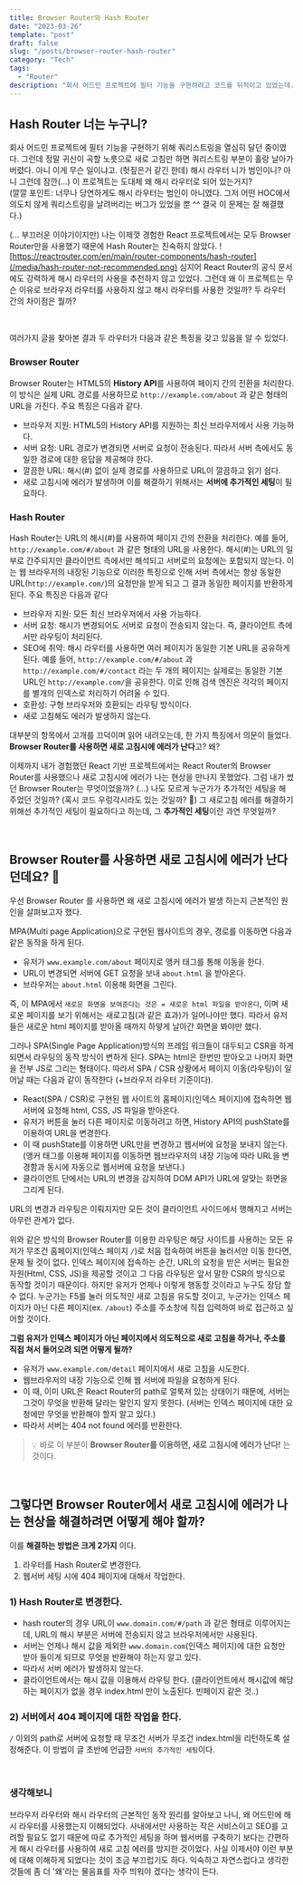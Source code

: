 ```yaml
---
title: Browser Router와 Hash Router
date: "2023-03-26"
template: "post"
draft: false
slug: "/posts/browser-router-hash-router"
category: "Tech"
tags:
  - "Router"
description: "회사 어드민 프로젝트에 필터 기능을 구현하려고 코드를 뒤적이고 있었는데... 그런데 잠깐, 이 프로젝트는 왜 해시 라우터로 되어 있는거지?"
---
```


## Hash Router 너는 누구니?

회사 어드민 프로젝트에 필터 기능을 구현하기 위해 쿼리스트링을 열심히 달던 중이였다. 그런데 정말 귀신이 곡할 노릇으로 새로 고침만 하면 쿼리스트링 부분이 홀랑 날아가버렸다. 아니 이게 무슨 일이냐고. (헛짚은거 같긴 한데) 해시 라우터 니가 범인이니? 아니 그런데 잠깐(...) 이 프로젝트는 도대체 왜 해시 라우터로 되어 있는거지? <br />
(깔깔 포인트: 너무나 당연하게도 해시 라우터는 범인이 아니였다. 그저 어떤 HOC에서 의도치 않게 쿼리스트링을 날려버리는 버그가 있었을 뿐 ^^ 결국 이 문제는 잘 해결했다.)

(… 부끄러운 이야기이지만) 나는 이제껏 경험한 React 프로젝트에서는 모두 Browser Router만을 사용했기 때문에 Hash Router는 친숙하지 않았다.
![https://reactrouter.com/en/main/router-components/hash-router](/media/hash-router-not-recommended.png)
 심지어 React Router의 공식 문서에도 강력하게 해시 라우터의 사용을 추천하지 않고 있었다. 그런데 왜 이 프로젝트는 무슨 이유로 브라우저 라우터를 사용하지 않고 해시 라우터를 사용한 것일까? 두 라우터 간의 차이점은 뭘까?

<br />

여러가지 글을 찾아본 결과 두 라우터가 다음과 같은 특징을 갖고 있음을 알 수 있었다. 
### Browser Router
Browser Router는 HTML5의 **History API**를 사용하여 페이지 간의 전환을 처리한다. 이 방식은 실제 URL 경로를 사용하므로 `http://example.com/about` 과 같은 형태의 URL을 가진다. 주요 특징은 다음과 같다.
* 브라우저 지원: HTML5의 History API를 지원하는 최신 브라우저에서 사용 가능하다.
* 서버 요청: URL 경로가 변경되면 서버로 요청이 전송된다. 따라서 서버 측에서도 동일한 경로에 대한 응답을 제공해야 한다.
* 깔끔한 URL: 해시(#) 없이 실제 경로를 사용하므로 URL이 깔끔하고 읽기 쉽다.
* 새로 고침시에 에러가 발생하며 이를 해결하기 위해서는 **서버에 추가적인 세팅**이 필요하다. 

### Hash Router
Hash Router는 URL의 해시(#)를 사용하여 페이지 간의 전환을 처리한다. 예를 들어, `http://example.com/#/about` 과 같은 형태의 URL을 사용한다. 해시(#)는 URL의 일부로 간주되지만 클라이언트 측에서만 해석되고 서버로의 요청에는 포함되지 않는다. 이는 웹 브라우저의 내장된 기능으로 이러한 특징으로 인해 서버 측에서는 항상 동일한 URL(`http://example.com/`)의 요청만을 받게 되고 그 결과 동일한 페이지를 반환하게 된다. 주요 특징은 다음과 같다
* 브라우저 지원: 모든 최신 브라우저에서 사용 가능하다.
* 서버 요청: 해시가 변경되어도 서버로 요청이 전송되지 않는다. 즉, 클라이언트 측에서만 라우팅이 처리된다.
* SEO에 취약: 해시 라우터를 사용하면 여러 페이지가 동일한 기본 URL을 공유하게 된다. 예를 들어, `http://example.com/#/about` 과 `http://example.com/#/contact` 라는 두 개의 페이지는 실제로는 동일한 기본 URL인 `http://example.com/`을 공유한다. 이로 인해 검색 엔진은 각각의 페이지를 별개의 인덱스로 처리하기 어려울 수 있다.
* 호환성: 구형 브라우저와 호환되는 라우팅 방식이다.
* 새로 고침해도 에러가 발생하지 않는다. 


대부분의 항목에서 고개를 끄덕이며 읽어 내려오는데, 한 가지 특징에서 의문이 들었다. **Browser Router를 사용하면 새로 고침시에 에러가 난다**고? 왜?

이제까지 내가 경험했던 React 기반 프로젝트에서는 React Router의 Browser Router를 사용했으나 새로 고침시에 에러가 나는 현상을 만나지 못했었다. 그럼 내가 썼던 Browser Router는 무엇이었을까? (…) 나도 모르게 누군가가 추가적인 세팅을 해 주었던 것일까? (혹시 코드 우렁각시라도 있는 것일까? 🥺) 그 새로고침 에러를 해결하기 위해선 추가적인 세팅이 필요하다고 하는데, 그 **추가적인 세팅**이란 과연 무엇일까?

<br />

## Browser Router를 사용하면 새로 고침시에 에러가 난다던데요? 🤔
우선 Browser Router 를 사용하면 왜 새로 고침시에 에러가 발생 하는지 근본적인 원인을 살펴보고자 했다.

MPA(Multi page Application)으로 구현된 웹사이트의 경우, 경로를 이동하면 다음과 같은 동작을 하게 된다.
- 유저가 `www.example.com/about` 페이지로 앵커 태그를 통해 이동을 한다.
- URL이 변경되면 서버에 GET 요청을 보내 `about.html` 을 받아온다.
- 브라우저는 `about.html` 이용해 화면을 그린다.

즉, 이 MPA에서 `새로운 화면을 보여준다는 것은 = 새로운 html 파일을 받아온다`, 이며 새로운 페이지를 보기 위해서는 새로고침(과 같은 효과)가 일어나야만 했다. 따라서 유저들은 새로운 html 페이지를 받아올 때까지 하얗게 날아간 화면을 봐야만 했다.
<br />

그러나 SPA(Single Page Application)방식의 프레임 워크들이 대두되고 CSR을 하게 되면서 라우팅의 동작 방식이 변하게 된다. SPA는 html은 한번만 받아오고 나머지 화면을 전부 JS로 그리는 형태이다. 따라서 SPA / CSR 상황에서 페이지 이동(라우팅)이 일어날 때는 다음과 같이 동작한다 (+브라우저 라우터 기준이다). 
* React(SPA / CSR)로 구현된 웹 사이트의 홈페이지(인덱스 페이지)에 접속하면 웹 서버에 요청해 html, CSS, JS 파일을 받아온다.
* 유저가 버튼을 눌러 다른 페이지로 이동하려고 하면, History API의 pushState를 이용하여 URL을 변경한다. 
* 이 때 pushState를 이용하면 URL만을 변경하고 웹서버에 요청을 보내지 않는다. (앵커 태그를 이용해 페이지를 이동하면 웹브라우저의 내장 기능에 따라 URL을 변경함과 동시에 자동으로 웹서버에 요청을 보낸다.)
* 클라이언트 단에서는 URL의 변경을 감지하여 DOM API가 URL에 알맞는 화면을 그리게 된다. 

URL의 변경과 라우팅은 이뤄지지만 모든 것이 클라이언트 사이드에서 행해지고 서버는 아무런 관계가 없다.
<br />

위와 같은 방식의 Browser Router를 이용한 라우팅은 해당 사이트를 사용하는 모든 유저가 무조건 홈페이지(인덱스 페이지 `/`)로 처음 접속하여 버튼을 눌러서만 이동 한다면, 문제 될 것이 없다. 인덱스 페이지에 접속하는 순간, URL의 요청을 받은 서버는 필요한 자원(Html, CSS, JS)을 제공할 것이고 그 다음 라우팅은 앞서 말한 CSR의 방식으로 동작할 것이기 때문이다. 하지만 유저가 언제나 이렇게 행동할 것이라고 누구도 장담 할 수 없다. 누군가는 F5를 눌러 의도적인 새로 고침을 유도할 것이고, 누군가는 인덱스 페이지가 아닌 다른 페이지(ex. `/about`) 주소를 주소창에 직접 입력하여 바로 접근하고 싶어할 것이다.
<br />

**그럼 유저가 인덱스 페이지가 아닌 페이지에서 의도적으로 새로 고침을 하거나, 주소를 직접 쳐서 들어오려 되면 어떻게 될까?**
* 유저가 `www.example.com/detail` 페이지에서 새로 고침을 시도한다. 
* 웹브라우저의 내장 기능으로 인해 웹 서버에 파일을 요청하게 된다. 
* 이 때, 이미 URL은 React Router의 path로 얼룩져 있는 상태이기 때문에, 서버는 그것이 무엇을 반환해 달라는 말인지 알지 못한다. (서버는 인덱스 페이지에 대한 요청에만 무엇을 반환해야 할지 알고 있다.)
* 따라서 서버는 404 not found 에러를 반환한다.

> 💡 바로 이 부분이 **Browser Router를 이용하면, 새로 고침시에 에러가 난다!** 는 것이다.

<br />

## 그렇다면 Browser Router에서 새로 고침시에 에러가 나는 현상을 해결하려면 어떻게 해야 할까?

이를 **해결하는 방법은 크게 2가지** 이다.
1. 라우터를 Hash Router로 변경한다.
2. 웹서버 세팅 시에 404 페이지에 대해서 작업한다.

### 1) Hash Router로 변경한다.
- hash router의 경우 URL이 `www.domain.com/#/path` 과 같은 형태로 이루어지는데, URL의 해시 부분은 서버에 전송되지 않고 브라우저에서만 사용된다.
- 서버는 언제나 해시 값을 제외한 `www.domain.com`(인덱스 페이지)에 대한 요청만 받아 들이게 되므로 무엇을 반환해야 하는지 알고 있다. 
- 따라서 서버 에러가 발생하지 않는다.
- 클라이언트에서는 해시 값을 이용해서 라우팅 한다. (클라이언트에서 해시값에 해당하는 페이지가 없을 경우 index.html 만이 노출된다. 빈페이지 같은 것..)

### 2) 서버에서 404 페이지에 대한 작업을 한다.
`/` 이외의 path로 서버에 요청할 때 무조건 서버가 무조건 index.html을 리턴하도록 설정해준다. 이 방법이 글 초반에 언급한 `서버의 추가적인 세팅`이다.

<br />

### 생각해보니
브라우저 라우터와 해시 라우터의 근본적인 동작 원리를 알아보고 나니, 왜 어드민에 해시 라우터를 사용했는지 이해되었다. 사내에서만 사용하는 작은 서비스이고 SEO를 고려할 필요도 없기 때문에 따로 추가적인 세팅을 하며 웹서버를 구축하기 보다는 간편하게 해시 라우터를 사용하여 새로 고침 에러를 방지한 것이었다. 사실 이제서야 이런 부분에 대해 이해하게 되었다는 것이 조금 부끄럽기도 하다. 익숙하고 자연스럽다고 생각한 것들에 좀 더 '왜'라는 물음표를 자주 띄워야 겠다는 생각이 든다. 
